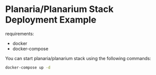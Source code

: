 # Planaria/Planarium Stack Deployment Example

requirements:
* docker
* docker-compose

You can start planaria/planarium stack using the following commands:
```zsh
docker-compose up -d
```